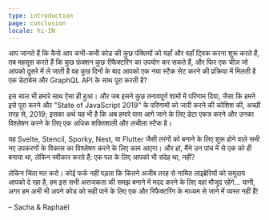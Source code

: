 ```yaml
---
type: introduction
page: conclusion
locale: hi-IN
---
```


आप जानते हैं कि कैसे आप कभी-कभी कोड की कुछ पंक्तियों को यहाँ और वहाँ ट्विक करना शुरू करते हैं, तब महसूस करते हैं कि कुछ फ़ंक्शन कुछ रीफैक्टरिंग का उपयोग कर सकते हैं, और फिर एक चीज़ जो आपको दूसरे में ले जाती है वह कुछ दिनों के बाद आपको एक नया स्टैक सेट करने की प्रक्रिया में मिलती है एक डेटाबेस और GraphQL API के साथ पूरा करती है?

इस साल भी हमारे साथ ऐसा ही हुआ। और जब इसने कुछ तनावपूर्ण शामों में परिणाम दिया, जैसा कि हमने इसे पूरा करने और "State of JavaScript 2019" के परिणामों को जारी करने की कोशिश की, अच्छी तरह से, 2019; इसका अर्थ यह भी है कि अब हमारे पास आगे जाने के लिए डेटा एकत्र करने और उनका विश्लेषण करने के लिए एक अधिक शक्तिशाली और लचीला स्टैक है।

यह Svelte, Stencil, Sporky, Nest, या Flutter जैसी तरंगों को बनाने के लिए शुरू होने वाले सभी नए उपकरणों के विकास का विश्लेषण करने के लिए काम आएगा। और हां, मैंने उन पांच में से एक को ही बनाया था, लेकिन स्वीकार करते हैं: एक पल के लिए आपको भी संदेह था, नहीं?

लेकिन चिंता मत करो। कोई फर्क नहीं पड़ता कि कितने अजीब तरह से नामित लाइब्रेरियों को समुदाय आपको दे रहा है, हम इस सभी अराजकता की समझ बनाने में मदद करने के लिए वहां मौजूद रहेंगे... यानी, अगर हम अभी भी अपने कोड को सही पाने के लिए एक और रिफैक्टरिंग के माध्यम से जाने में व्यस्त नहीं हैं!

<span class="conclusion__byline">– Sacha & Raphaël</span>

